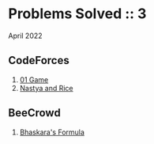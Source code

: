 # Problems Solved :: 3
April 2022

CodeForces
-----------------
1. [01 Game](https://codeforces.com/problemset/problem/1373/B)
1. [Nastya and Rice](https://codeforces.com/problemset/problem/1341/A)

BeeCrowd
-----------------
1. [Bhaskara's Formula](https://www.beecrowd.com.br/judge/en/problems/view/1036)



